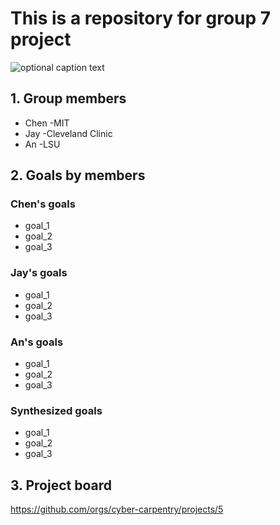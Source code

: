 # This is a repository for group 7 project

![optional caption text](https://cybercarpentry.slack.com/files/ULFV2HKV5/FLMQ6MPU4/image.png)


## 1. Group members
- Chen -MIT
- Jay -Cleveland Clinic
- An -LSU

## 2. Goals by members
### Chen's goals
- goal_1
- goal_2
- goal_3

### Jay's goals
- goal_1
- goal_2
- goal_3

### An's goals
- goal_1
- goal_2
- goal_3

### Synthesized goals 
- goal_1
- goal_2
- goal_3

## 3. Project board
https://github.com/orgs/cyber-carpentry/projects/5



